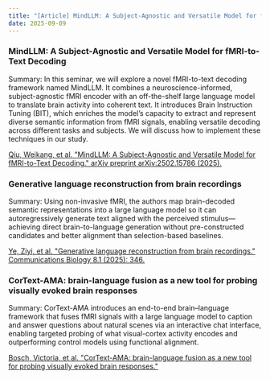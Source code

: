 ```yaml
---
title: "[Article] MindLLM: A Subject-Agnostic and Versatile Model for fMRI-to-Text Decoding & Generative language reconstruction from brain recordings & CorText-AMA: brain-language fusion as a new tool for probing visually evoked brain responses"
date: 2025-09-09
---
```


### MindLLM: A Subject-Agnostic and Versatile Model for fMRI-to-Text Decoding

Summary: In this seminar, we will explore a novel fMRI-to-text decoding framework named MindLLM. It combines a neuroscience-informed, subject-agnostic fMRI encoder with an off-the-shelf large language model to translate brain activity into coherent text. It introduces Brain Instruction Tuning (BIT), which enriches the model’s capacity to extract and represent diverse semantic information from fMRI signals, enabling versatile decoding across different tasks and subjects. We will discuss how to implement these techniques in our study.

[Qiu, Weikang, et al. "MindLLM: A Subject-Agnostic and Versatile Model for fMRI-to-Text Decoding." arXiv preprint arXiv:2502.15786 (2025).](https://arxiv.org/abs/2502.15786)

### Generative language reconstruction from brain recordings

Summary: Using non-invasive fMRI, the authors map brain-decoded semantic representations into a large language model so it can autoregressively generate text aligned with the perceived stimulus—achieving direct brain-to-language generation without pre-constructed candidates and better alignment than selection-based baselines.

[Ye, Ziyi, et al. "Generative language reconstruction from brain recordings." Communications Biology 8.1 (2025): 346.](https://www.nature.com/articles/s42003-025-07731-7)

### CorText-AMA: brain-language fusion as a new tool for probing visually evoked brain responses

Summary: CorText-AMA introduces an end-to-end brain–language framework that fuses fMRI signals with a large language model to caption and answer questions about natural scenes via an interactive chat interface, enabling targeted probing of what visual-cortex activity encodes and outperforming control models using functional alignment.

[Bosch, Victoria, et al. "CorText-AMA: brain-language fusion as a new tool for probing visually evoked brain responses."](https://init-self.com/assets/pdf/CorText_QA_CCN2025.pdf)
